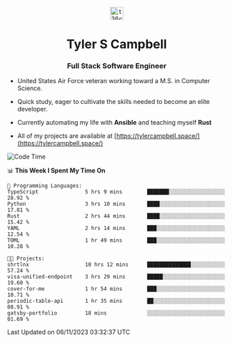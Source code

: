 <p align="center">
<a href="https://www.linkedin.com/in/t36campbell" target="blank"><img align="center" src="https://ik.imagekit.io/t36campbell/Portfolio/linkedin.png.original_m8bbGgPh6.png" alt="t36campbell" height="30" width="30" /></a>
</p>
<h1 align="center">Tyler S Campbell</h1>
<h3 align="center">Full Stack Software Engineer</h3>

* United States Air Force veteran working toward a M.S. in Computer Science.

* Quick study, eager to cultivate the skills needed to become an elite developer.

* Currently automating my life with **Ansible** and teaching myself **Rust**

* All of my projects are available at [https://tylercampbell.space/](https://tylercampbell.space/)

<!--START_SECTION:waka-->
![Code Time](http://img.shields.io/badge/Code%20Time-2%2C958%20hrs%2037%20mins-blue)

📊 **This Week I Spent My Time On** 

```text
💬 Programming Languages: 
TypeScript               5 hrs 9 mins        ███████░░░░░░░░░░░░░░░░░░   28.92 % 
Python                   3 hrs 10 mins       ████░░░░░░░░░░░░░░░░░░░░░   17.81 % 
Rust                     2 hrs 44 mins       ████░░░░░░░░░░░░░░░░░░░░░   15.42 % 
YAML                     2 hrs 14 mins       ███░░░░░░░░░░░░░░░░░░░░░░   12.54 % 
TOML                     1 hr 49 mins        ███░░░░░░░░░░░░░░░░░░░░░░   10.28 % 

🐱‍💻 Projects: 
shrtlnx                  10 hrs 12 mins      ██████████████░░░░░░░░░░░   57.24 % 
visa-unified-endpoint    3 hrs 29 mins       █████░░░░░░░░░░░░░░░░░░░░   19.60 % 
cover-for-me             1 hr 54 mins        ███░░░░░░░░░░░░░░░░░░░░░░   10.71 % 
periodic-table-api       1 hr 35 mins        ██░░░░░░░░░░░░░░░░░░░░░░░   08.91 % 
gatsby-portfolio         18 mins             ░░░░░░░░░░░░░░░░░░░░░░░░░   01.69 % 
```


 Last Updated on 06/11/2023 03:32:37 UTC
<!--END_SECTION:waka-->
